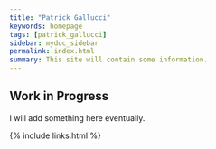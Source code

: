```yaml
---
title: "Patrick Gallucci"
keywords: homepage
tags: [patrick_gallucci]
sidebar: mydoc_sidebar
permalink: index.html
summary: This site will contain some information.
---
```


## Work in Progress

I will add something here eventually.


{% include links.html %}
